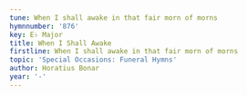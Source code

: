 ```yaml
---
tune: When I shall awake in that fair morn of morns
hymnnumber: '876'
key: E♭ Major
title: When I Shall Awake
firstline: When I shall awake in that fair morn of morns
topic: 'Special Occasions: Funeral Hymns'
author: Horatius Bonar
year: '-'
---
```

